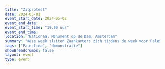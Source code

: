 ```yaml
---
title: "Zitprotest"
date: 2024-05-01
event_start_date: 2024-05-02
event_end_date: 
event_start_time: "19.00 uur"
event_end_time: 
location: "Nationaal Monument op de Dam, Amsterdam"
summary: "Deze week sluiten Zaankanters zich tijdens de week voor Palestina aan bij Amsterdam voor een groter, gezamenlijk protest. Geef een duidelijk signaal af: samen voor een vrij Palestina ✊"
tags: ["Palestina", "demonstratie"]
showBreadcrumbs: false
layout: event
type: event
---
```

